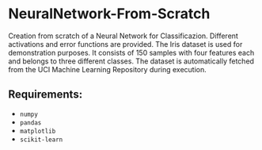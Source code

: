 # NeuralNetwork-From-Scratch
Creation from scratch of a Neural Network for Classificazion. Different activations and error functions are provided.
The Iris dataset is used for demonstration purposes. It consists of 150 samples with four features each and belongs to three different classes. The dataset is automatically fetched from the UCI Machine Learning Repository during execution.

## Requirements:
- `numpy`
- `pandas`
- `matplotlib`
- `scikit-learn`


